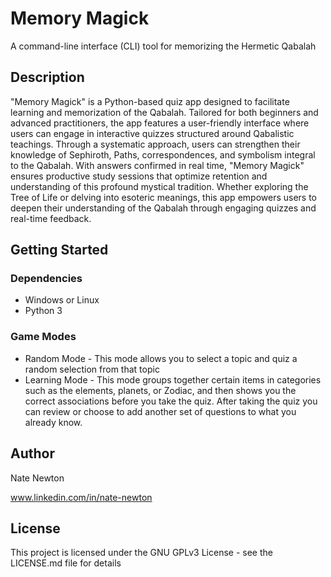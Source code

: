 # Memory Magick

A command-line interface (CLI) tool for memorizing the Hermetic Qabalah

## Description

"Memory Magick" is a Python-based quiz app designed to facilitate learning and memorization of the Qabalah. Tailored for both beginners and advanced practitioners, the app features a user-friendly interface where users can engage in interactive quizzes structured around Qabalistic teachings. Through a systematic approach, users can strengthen their knowledge of Sephiroth, Paths, correspondences, and symbolism integral to the Qabalah. With answers confirmed in real time, "Memory Magick" ensures productive study sessions that optimize retention and understanding of this profound mystical tradition. Whether exploring the Tree of Life or delving into esoteric meanings, this app empowers users to deepen their understanding of the Qabalah through engaging quizzes and real-time feedback.

## Getting Started

### Dependencies

* Windows or Linux
* Python 3

### Game Modes

* Random Mode - This mode allows you to select a topic and quiz a random selection from that topic
* Learning Mode - This mode groups together certain items in categories such as the elements, planets, or Zodiac, and then shows you the correct associations before you take the quiz. After taking the quiz you can review or choose to add another set of questions to what you already know. 

## Author

Nate Newton 

www.linkedin.com/in/nate-newton

## License

This project is licensed under the GNU GPLv3 License - see the LICENSE.md file for details
